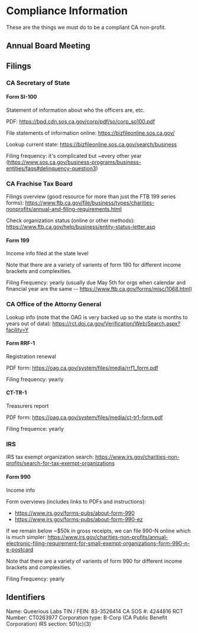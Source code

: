 <!-- TITLE: Compliance Information -->
<!-- SUBTITLE: A quick summary of Compliance Information -->

# Compliance Information
These are the things we must do to be a compliant CA non-profit.

## Annual Board Meeting
## Filings
### CA Secretary of State

#### Form SI-100

Statement of information about who the officers are, etc.

PDF: https://bpd.cdn.sos.ca.gov/corp/pdf/so/corp_so100.pdf

File statements of information online: https://bizfileonline.sos.ca.gov/

Lookup current state: https://bizfileonline.sos.ca.gov/search/business

Filing frequency: it's complicated but ~every other year (https://www.sos.ca.gov/business-programs/business-entities/faqs#delinquency-question3)

### CA Frachise Tax Board

Filings overview (good resource for more than just the FTB 199 series forms): https://www.ftb.ca.gov/file/business/types/charities-nonprofits/annual-and-filing-requirements.html

Check organization status (online or other methods): https://www.ftb.ca.gov/help/business/entity-status-letter.asp

#### Form 199

Income info filed at the state level

Note that there are a variety of varients of form 190 for different income brackets and complexities.

Filing Frequency: yearly (usually due May 5th for orgs when calendar and financial year are the same -- https://www.ftb.ca.gov/forms/misc/1068.html)

### CA Office of the Attorny General

Lookup info (note that the OAG is very backed up so the state is months to years out of data): https://rct.doj.ca.gov/Verification/Web/Search.aspx?facility=Y

#### Form RRF-1

Registration renewal

PDF form: https://oag.ca.gov/system/files/media/rrf1_form.pdf

Filing frequency: yearly

#### CT-TR-1

Treasurers report

PDF form: https://oag.ca.gov/system/files/media/ct-tr1-form.pdf

Filing frequence: yearly

### IRS

IRS tax exempt organization search: https://www.irs.gov/charities-non-profits/search-for-tax-exempt-organizations

#### Form 990

Income info

Form overviews (includes links to PDFs and instructions):
- https://www.irs.gov/forms-pubs/about-form-990
- https://www.irs.gov/forms-pubs/about-form-990-ez

If we remain below ~$50k in gross receipts, we can file 990-N online which is much simpler: https://www.irs.gov/charities-non-profits/annual-electronic-filing-requirement-for-small-exempt-organizations-form-990-n-e-postcard

Note that there are a variety of varients of form 990 for different income brackets and complexities.

Filing Frequency: yearly

## Identifiers

Name: Queerious Labs
TIN / FEIN: 83-3526414
CA SOS #: 4244816
RCT Number: CT0263977
Corporation type: B-Corp (CA Public Benefit Corporation)
IRS section: 501(c)(3)
